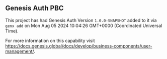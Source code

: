 ## Genesis Auth PBC

This project has had Genesis Auth Version `1.0.0-SNAPSHOT` added to it via `genx add` on Mon Aug 05 2024 10:04:26 GMT+0000 (Coordinated Universal Time).

For more information on this capability visit https://docs.genesis.global/docs/develop/business-components/user-management/.
